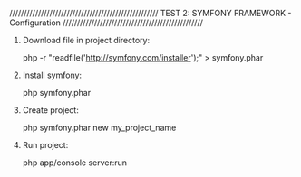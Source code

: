 
////////////////////////////////////////////////////
		TEST 2: SYMFONY FRAMEWORK - Configuration 
/////////////////////////////////////////////////

1. Download file in project directory:

	 php -r "readfile('http://symfony.com/installer');" > symfony.phar

2. Install symfony:

	php symfony.phar

3. Create project:
	
	php symfony.phar new my_project_name

4. Run project:
	
	php app/console server:run

